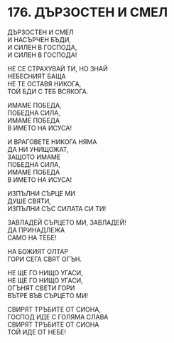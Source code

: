 # 176. ДЪРЗОСТЕН И СМЕЛ  
  
ДЪРЗОСТЕН И СМЕЛ  
И НАСЪРЧЕН БЪДИ,  
И СИЛЕН В ГОСПОДА,  
И СИЛЕН В ГОСПОДА!  
  
НЕ СЕ СТРАХУВАЙ ТИ, НО ЗНАЙ  
НЕБЕСНИЯТ БАЩА  
НЕ ТЕ ОСТАВЯ НИКОГА,  
ТОЙ БДИ С ТЕБ ВСЯКОГА.  
  
ИМАМЕ ПОБЕДА,  
ПОБЕДНА СИЛА,  
ИМАМЕ ПОБЕДА  
В ИМЕТО НА ИСУСА!  
  
И ВРАГОВЕТЕ НИКОГА НЯМА  
ДА НИ УНИЩОЖАТ,  
ЗАЩОТО ИМАМЕ  
ПОБЕДНА СИЛА,  
ИМАМЕ ПОБЕДА  
В ИМЕТО НА ИСУСА!  
  
ИЗПЪЛНИ СЪРЦЕ МИ  
ДУШЕ СВЯТИ,  
ИЗПЪЛНИ СЪС СИЛАТА СИ ТИ!  
  
ЗАВЛАДЕЙ СЪРЦЕТО МИ, ЗАВЛАДЕЙ!  
ДА ПРИНАДЛЕЖА  
САМО НА ТЕБЕ!  
  
НА БОЖИЯТ ОЛТАР  
ГОРИ СЕГА СВЯТ ОГЪН.  
  
НЕ ЩЕ ГО НИЩО УГАСИ,  
НЕ ЩЕ ГО НИЩО УГАСИ,  
ОГЪНЯТ СВЕТИ ГОРИ  
ВЪТРЕ ВЪВ СЪРЦЕТО МИ!  
  
СВИРЯТ ТРЪБИТЕ ОТ СИОНА,  
ГОСПОД ИДЕ С ГОЛЯМА СЛАВА  
СВИРЯТ ТРЪБИТЕ ОТ СИОНА  
ТОЙ ИДЕ ОТ НЕБЕ!  
